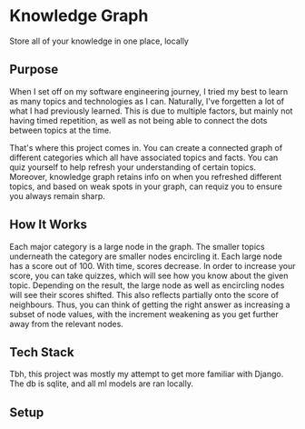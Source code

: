 # Knowledge Graph

Store all of your knowledge in one place, locally

## Purpose

When I set off on my software engineering journey, I tried my best to learn as many topics and
technologies as I can. Naturally, I've forgetten a lot of what I had previously learned. This
is due to multiple factors, but mainly not having timed repetition, as well as not being
able to connect the dots between topics at the time.

That's where this project comes in. You can create a connected graph of different categories
which all have associated topics and facts. You can quiz yourself to help refresh your
understanding of certain topics. Moreover, knowledge graph retains info on when you refreshed
different topics, and based on weak spots in your graph, can requiz you to ensure you always
remain sharp.

## How It Works

Each major category is a large node in the graph. The smaller topics underneath the category are
smaller nodes encircling it. Each large node has a score out of 100. With time, scores decrease.
In order to increase your score, you can take quizzes, which will see how you know about the given
topic. Depending on the result, the large node as well as encircling nodes will see their scores
shifted. This also reflects partially onto the score of neighbours. Thus, you can think of getting
the right answer as increasing a subset of node values, with the increment weakening as you
get further away from the relevant nodes.

## Tech Stack

Tbh, this project was mostly my attempt to get more familiar with Django. The db is sqlite,
and all ml models are ran locally.

## Setup

